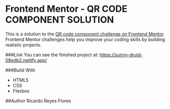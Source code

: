 # Frontend Mentor - QR CODE COMPONENT SOLUTION

This is a solution to the [QR code component challenge on Frontend Mentor](https://www.frontendmentor.io/challenges/qr-code-component-iux_sIO_H). Frontend Mentor challenges help you improve your coding skills by building realistic projects. 

###Link
You can see the finished project at:
https://sunny-druid-08edb2.netlify.app/

###Build With
- HTML5
- CSS
- Flexbox

##Author
Ricardo Reyes Flores